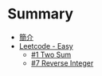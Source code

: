# Summary

 * [簡介](README.md)
 * [Leetcode - Easy](articles/Leetcode/easy/1.md)
    * [#1 Two Sum](articles/Leetcode/easy/1.md)
    * [#7 Reverse Integer](./articles/Leetcode/easy/7.md)

